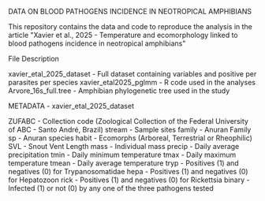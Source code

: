 DATA ON BLOOD PATHOGENS INCIDENCE IN NEOTROPICAL AMPHIBIANS

This repository contains the data and code to reproduce the analysis in the article "Xavier et al., 2025 - Temperature and ecomorphology linked to blood pathogens incidence in neotropical amphibians"

File Description

xavier_etal_2025_dataset - Full dataset containing variables and positive per parasites per species
xavier_etal2025_pglmm - R code used in the analyses
Arvore_16s_full.tree - Amphibian phylogenetic tree used in the study

METADATA - xavier_etal_2025_dataset

ZUFABC - Collection code (Zoological Collection of the Federal University of ABC - Santo André, Brazil)
stream - Sample sites
family - Anuran Family
sp - Anuran species
habit - Ecomorphs (Arboreal, Terrestrial or Rheophilic) 
SVL - Snout Vent Length
mass - Individual mass
precip - Daily average precipitation
tmin - Daily minimum temperature
tmax - Daily maximum temperature
tmean - Daily average temperature
tryp - Positives (1) and negatives (0) for Trypanosomatidae
hepa - Positives (1) and negatives (0) for Hepatozoon
rick - Positives (1) and negatives (0) for Rickettsia
binary - Infected (1) or not (0) by any one of the three pathogens tested
